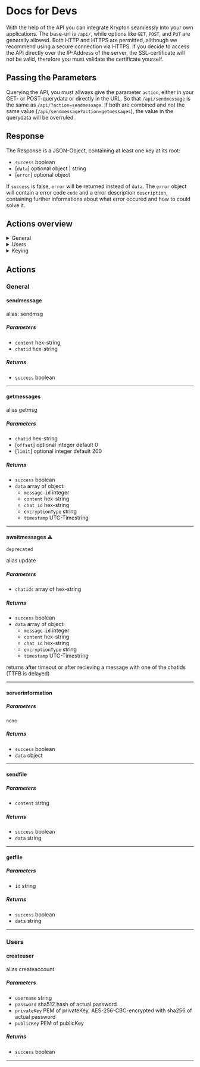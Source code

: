 # Docs for Devs
With the help of the API you can integrate Krypton seamlessly into your own applications.
The base-url is `/api/`, while options like `GET`, `POST`, and `PUT` are generally allowed.
Both HTTP and HTTPS are permitted, allthough we recommend using a secure connection via HTTPS.
If you decide to access the API directly over the IP-Address of the server, the SSL-certificate will not be valid, therefore you must validate the certificate yourself.

## Passing the Parameters
Querying the API, you must allways give the parameter `action`, either in your GET- or POST-querydata or directly in the URL.
So that `/api/sendmessage` is the same as `/api/?action=sendmessage`. If both are combined and not the same value (`/api/sendmessage?action=getmessages`), the value in the querydata will be overruled.

## Response
The Response is a JSON-Object, containing at least one key at its root:
- `success` boolean
- [`data`] optional object | string
- [`error`] optional object

If `success` is false, `error` will be returned instead of `data`.
The `error` object will contain a error code `code` and a error description `description`, containing further informations about what error occured and how to could solve it.


## Actions overview
<details>
  <summary>General</summary>

- [sendmessage/sendmsg](#sendmessage)
- [getmessages / getmsg](#getmessages)
- [awaitmessages / update ⚠️](#awaitmessages)
- [sendfile](#sendfile)
- [getfile](#getfile)
- [serverinformation](#serverinformation)
</details>

<details>
    <summary>Users</summary>

- [createuser / createaccount](#createuser)
- [authenticate / authorize / auth](#authenticate)
- [knock](#knock)
- [search](#search)
- [getprofilepicture](#getprofilepicture)
- [setprofilepicture](#setprofilepicture)
- [getpublickey](#getpublickey)
</details>


<details>
    <summary>Keying</summary>

- [addchatkey](#addchatkey)
- [updatechatkeys](#updatechatkeys)
- [getchatkeys](#getchatkeys)
- [removechatkey / removechatkeys](#removechatkey)
- [getchatkeyinbox / getchatkeysinbox](#getchatkeyinbox)
- [awaitinbox / updatechatkeyinbox / awaitchatkeyinbox](#awaitinbox)

</details>


## Actions
### General
#### sendmessage
alias: sendmsg
##### Parameters
- `content` hex-string
- `chatid` hex-string
##### Returns
- `success` boolean

---

#### getmessages
alias getmsg
##### Parameters
- `chatid` hex-string
- [`offset`] optional integer default 0
- [`limit`] optional integer default 200
##### Returns
- `success` boolean
- `data` array of object:
    - `message-id` integer
    - `content` hex-string
    - `chat_id` hex-string
    - `encryptionType` string
    - `timestamp` UTC-Timestring

---


#### awaitmessages ⚠️
`deprecated`

alias update

##### Parameters
- `chatids` array of hex-string
##### Returns
- `success` boolean
- `data` array of object:
    - `message-id` integer
    - `content` hex-string
    - `chat_id` hex-string
    - `encryptionType` string
    - `timestamp` UTC-Timestring

returns after timeout or after recieving a message with one of the chatids (TTFB is delayed)

---


#### serverinformation
##### Parameters
`none`
##### Returns
- `success` boolean
- `data` object


---


#### sendfile
##### Parameters
- `content` string
##### Returns
- `success` boolean
- `data` string

---


#### getfile
##### Parameters
- `id` string
##### Returns
- `success` boolean
- `data` string

---


### Users
#### createuser
alias createaccount
##### Parameters
- `username` string
- `password` sha512 hash of actual password
- `privateKey` PEM of privateKey, AES-256-CBC-encrypted with sha256 of actual password
- `publicKey` PEM of publicKey
##### Returns
- `success` boolean

---